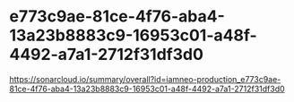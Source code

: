 # e773c9ae-81ce-4f76-aba4-13a23b8883c9-16953c01-a48f-4492-a7a1-2712f31df3d0
https://sonarcloud.io/summary/overall?id=iamneo-production_e773c9ae-81ce-4f76-aba4-13a23b8883c9-16953c01-a48f-4492-a7a1-2712f31df3d0
